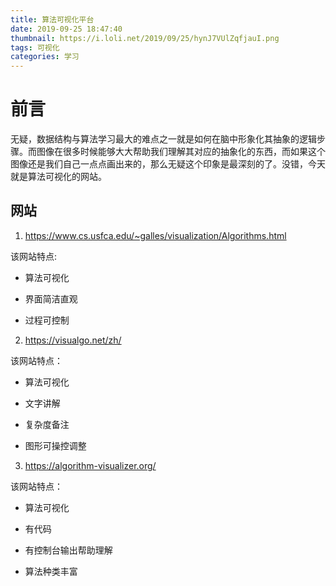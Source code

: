```yaml
---
title: 算法可视化平台
date: 2019-09-25 18:47:40
thumbnail: https://i.loli.net/2019/09/25/hynJ7VUlZqfjauI.png
tags: 可视化
categories: 学习
---
```

# 前言

无疑，数据结构与算法学习最大的难点之一就是如何在脑中形象化其抽象的逻辑步骤。而图像在很多时候能够大大帮助我们理解其对应的抽象化的东西，而如果这个图像还是我们自己一点点画出来的，那么无疑这个印象是最深刻的了。没错，今天就是算法可视化的网站。

<!--more-->

## 网站

1. https://www.cs.usfca.edu/~galles/visualization/Algorithms.html

该网站特点:

- 算法可视化

- 界面简洁直观

- 过程可控制

2. https://visualgo.net/zh/

该网站特点：

- 算法可视化

- 文字讲解

- 复杂度备注

- 图形可操控调整

3. https://algorithm-visualizer.org/

该网站特点：

- 算法可视化

- 有代码

- 有控制台输出帮助理解

- 算法种类丰富

